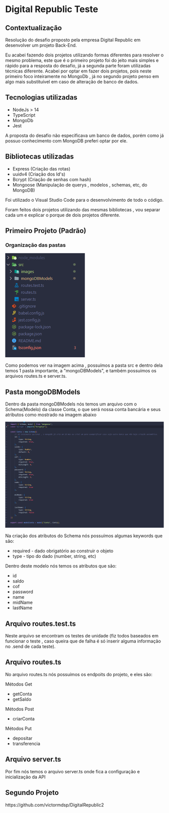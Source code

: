 # Digital Republic Teste

<section>
  <h2>Contextualização</h2>
    <p> Resolução do desafio proposto pela empresa Digital Republic em desenvolver um projeto Back-End. </p>
</section>

<section> 
  <p> Eu acabei fazendo dois projetos utilizando formas diferentes para resolver o mesmo problema, este que é o primeiro projeto foi do jeito mais simples e rápido para a resposta do desafio, já a segunda parte foram utilizadas técnicas diferente.
    Acabei por optar em fazer dois projetos, pois neste primeiro foco inteiramente no MongoDb , já no segundo projeto penso em algo mais substituível em caso de alteração de banco de dados. </p>
</section>

<section>
  <h2>Tecnologias utilizadas</h2>
    <ul>
      <li>NodeJs > 14</li>
      <li>TypeScript</li>
      <li>MongoDb</li>
      <li>Jest</li>
    </ul>
    <p> A proposta do desafio não especificava um banco de dados, porém como já possuo conhecimento com MongoDB preferi optar por ele. </p>
    <h2>Bibliotecas utilizadas</h2>
    <ul>
      <li>Express (Criação das rotas)</li>
      <li>uuidv4 (Criação dos Id's)</li>
      <li>Bcrypt (Criação de senhas com hash)</li>
      <li>Mongoose (Manipulação de querys , modelos , schemas, etc, do MongoDB)</li>
    </ul>
    <p> Foi utilizado o Visual Studio Code para o desenvolvimento de todo o código. </p>
    <p> Foram feitos dois projetos utilizando das mesmas bibliotecas , vou separar cada um e explicar o porque de dois projetos diferente. </p>
</section>

<section>
  <h2> Primeiro Projeto (Padrão) </h2>
  <h3> Organização das pastas </h3>
  <img src="./src/images/pastas.png">
  <p> Como podemos ver na imagem acima , possuímos a pasta src e dentro dela temos 1 pasta importante, a "mongoDBModels", e também possuímos os arquivos routes.ts e    server.ts.</p>

  <h2> Pasta mongoDBModels </h2>
  <section>
    <p>Dentro da pasta mongoDBModels nós temos um arquivo com o Schema(Modelo) da classe Conta, o que será nossa conta bancária e seus atributos como mostrado na imagem abaixo</p>
    <img src="./src/images/ContaModel.png"">
     <p> Na criação dos atributos do Schema nós possuímos algumas keywords que são: </p>
    <ul>
      <li> required - dado obrigatório ao construir o objeto </li>
      <li> type - tipo do dado (number, string, etc) </li>
    </ul>
    <p>Dentro deste modelo nós temos os atributos que são: </p>
    <ul>
      <li>id</li>
      <li>saldo</li>
      <li>cof</li>
      <li>password</li>
      <li>name</li>
      <li>midName</li>
      <li>lastName</li>
    </ul>
  </section>
  
  <h2> Arquivo routes.test.ts </h2>
  <p>Neste arquivo se encontram os testes de unidade (fiz todos baseados em funcionar o teste , caso queira que de falha é só inserir alguma informação no .send de cada teste).</p>
  
  <h2> Arquivo routes.ts </h2>
  <section>
    <p> No arquivo routes.ts nós possuímos os endpoits do projeto, e eles são: </p>
    <p> Métodos Get </p>
    <ul> 
      <li> getConta </li>
      <li> getSaldo </li>
    </ul>
    <p> Métodos Post </p>
    <ul> 
      <li> criarConta </li>
    </ul>
    <p> Métodos Put </p>
    <ul> 
      <li> depositar </li>
      <li> transferencia </li>
    </ul>
  </section>
  
  <h2> Arquivo server.ts </h2>
  <section> 
    <p> Por fim nós temos o arquivo server.ts onde fica a configuração e inicialização da API</p>
  </section>

  <h2> Segundo Projeto </h2>
  https://github.com/victormdsp/DigitalRepublic2
